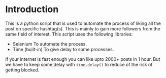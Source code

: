# Introduction
This is a python script that is used to automate the process of liking all the post on specific hashtag(s). This is mainly to gain more followers from the same field of interest. This script uses the following libraries: 

* Selenium 
  To automate the process. 
* Time (built-in)
  To give delay to some processes.

If your internet is fast enough you can like upto 2000+ posts in 1 hour. But we have to keep some delay with `time.delay()` to reduce of the risk of getting blocked. 

